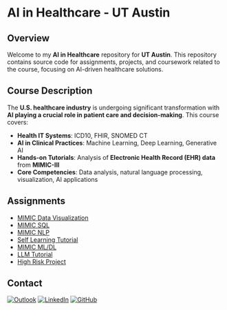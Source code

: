 # AI in Healthcare - UT Austin

## Overview

Welcome to my **AI in Healthcare** repository for **UT Austin**. This repository contains source code for assignments, projects, and coursework related to the course, focusing on AI-driven healthcare solutions.

## Course Description

The **U.S. healthcare industry** is undergoing significant transformation with **AI playing a crucial role in patient care and decision-making**. This course covers:
- **Health IT Systems**: ICD10, FHIR, SNOMED CT
- **AI in Clinical Practices**: Machine Learning, Deep Learning, Generative AI
- **Hands-on Tutorials**: Analysis of **Electronic Health Record (EHR) data** from **MIMIC-III**
- **Core Competencies**: Data analysis, natural language processing, visualization, AI applications

## Assignments
- [MIMIC Data Visualization](MIMIC_Data_Visualization/MIMIC_Data_Visualization.ipynb)
- [MIMIC SQL](MIMIC_SQL/MIMIC_SQL.ipynb)
- [MIMIC NLP](MIMIC_NLP/MIMIC_NLP.ipynb)
- [Self Learning Tutorial](Self_Learning_Tutorial/SLT.ipynb)
- [MIMIC ML/DL](MIMIC_ML_DL/MIMIC_ML_DL.ipynb)
- [LLM Tutorial](LLM_Tutorial/LLM_Tutorial.ipynb)
- [High Risk Project](High_Risk_Project/High_Risk_Project.ipynb)

## **Contact**
[![Outlook](https://img.shields.io/badge/Microsoft_Outlook-0078D4?style=for-the-badge&logo=microsoft-outlook&logoColor=white&style=flat)](mailto:jesusminjaresjr@utexas.edu)  [![LinkedIn](https://img.shields.io/badge/LinkedIn-0077B5?style=for-the-badge&logo=linkedin&logoColor=white&style=flat)](https://www.linkedin.com/in/jesusminjares) [![GitHub](https://img.shields.io/badge/GitHub-100000?style=for-the-badge&logo=github&logoColor=white&style=flat)](https://github.com/jminjares4)
